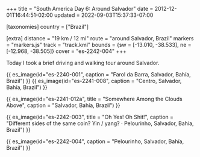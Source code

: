 +++
title = "South America Day 6: Around Salvador"
date = 2012-12-01T16:44:51-02:00
updated = 2022-09-03T15:37:33-07:00

[taxonomies]
country = ["Brazil"]

[extra]
distance = "19 km / 12 mi"
route = "around Salvador, Brazil"
markers = "markers.js"
track = "track.kml"
bounds = {sw = [-13.010, -38.533], ne = [-12.968, -38.505]}
cover = "es-2242-004"
+++

Today I took a brief driving and walking tour around Salvador.

<!-- more -->

{{ es_image(id="es-2240-001", caption = "Farol da Barra, Salvador, Bahía, Brazil") }}
{{ es_image(id="es-2241-008", caption = "Centro, Salvador, Bahía, Brazil") }}

{{ es_image(id="es-2241-012a", title = "Somewhere Among the Clouds Above", caption = "Salvador, Bahía, Brazil") }}

{{ es_image(id="es-2242-003", title = "Oh Yes! Oh Shit!", caption = "Different sides of the same coin? Yin / yang? · Pelourinho, Salvador, Bahía, Brazil") }}

{{ es_image(id="es-2242-004", caption = "Pelourinho, Salvador, Bahía, Brazil") }}
